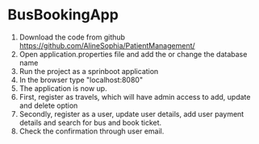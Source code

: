 # BusBookingApp

1. Download the code from github https://github.com/AlineSophia/PatientManagement/
2. Open application.properties file and add the or change the database name
3. Run the project as a sprinboot application
4. In the browser type "localhost:8080"
5. The application is now up.
6. First, register as travels, which will have admin access to add, update and delete option
7. Secondly, register as a user, update user details, add user payment details and search for bus and book ticket. 
8. Check the confirmation through user email.
